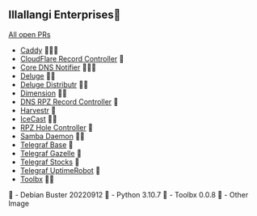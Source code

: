 ## Illallangi Enterprises👋

[All open PRs](https://github.com/pulls?q=is%3Aopen+is%3Apr+org%3Aillallangi)

* [Caddy](https://github.com/illallangi/caddy) 🐋🧰🐧
* [CloudFlare Record Controller](https://github.com/illallangi/cloudflarerecord-controller) 🐍
* [Core DNS Notifier](https://github.com/illallangi/coredns-notifier) 🐋🧰🐧
* [Deluge](https://github.com/illallangi/deluge) 🧰🐍
* [Deluge Distributr](https://github.com/illallangi/deluge-distributr) 🧰🐍
* [Dimension](https://github.com/illallangi/dimension) 🧰🐧
* [DNS RPZ Record Controller](https://github.com/illallangi/dnsrpzrecord-controller) 🐍
* [Harvestr](https://github.com/illallangi/harvestr) 🐍
* [IceCast](https://github.com/illallangi/icecast) 🧰🐧
* [RPZ Hole Controller](https://github.com/illallangi/rpzhole-controller) 🐧
* [Samba Daemon](https://github.com/illallangi/samba-daemon) 🧰🐧
* [Telegraf Base](https://github.com/illallangi/telegraf-base) 🐍
* [Telegraf Gazelle](https://github.com/illallangi/telegraf-gazelle) 🐋
* [Telegraf Stocks](https://github.com/illallangi/telegraf-stocks) 🐋
* [Telegraf UptimeRobot](https://github.com/illallangi/telegraf-uptimerobot) 🐋
* [Toolbx](https://github.com/illallangi/toolbx) 🐧🐋

🐧 - Debian Buster 20220912
🐍 - Python 3.10.7
🧰 - Toolbx 0.0.8
🐋 - Other Image
